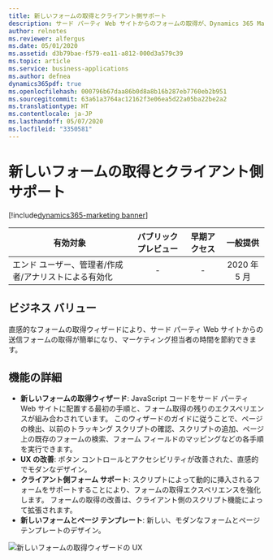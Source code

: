 ```yaml
---
title: 新しいフォームの取得とクライアント側サポート
description: サード パーティ Web サイトからのフォームの取得が、Dynamics 365 Marketing で一般提供されます。
author: relnotes
ms.reviewer: alfergus
ms.date: 05/01/2020
ms.assetid: d3b79bae-f579-ea11-a812-000d3a579c39
ms.topic: article
ms.service: business-applications
ms.author: defnea
dynamics365pdf: true
ms.openlocfilehash: 000796b67daa86b0d8a8b16b287eb7760eb2b951
ms.sourcegitcommit: 63a61a3764ac12162f3e06ea5d22a05ba22be2a2
ms.translationtype: HT
ms.contentlocale: ja-JP
ms.lasthandoff: 05/07/2020
ms.locfileid: "3350581"
---
```

# <a name="new-form-capture-and-client-side-support"></a>新しいフォームの取得とクライアント側サポート
[!include[dynamics365-marketing banner](../includes/dynamics365-marketing.md)]

| 有効対象    |  パブリック プレビュー | 早期アクセス | 一般提供 | 
| ---------- | :----------: |:----------: |:----------: |
|エンド ユーザー、管理者/作成者/アナリストによる有効化|-|-| 2020 年 5 月|


## <a name="business-value"></a>ビジネス バリュー
<!-- bv start -->
直感的なフォームの取得ウィザードにより、サード パーティ Web サイトからの送信フォームの取得が簡単になり、マーケティング担当者の時間を節約できます。
<!-- bv end -->



## <a name="feature-details"></a>機能の詳細
<!--feature detail start -->
- **新しいフォームの取得ウィザード**: JavaScript コードをサード パーティ Web サイトに配置する最初の手順と、フォーム取得の残りのエクスペリエンスが組み合わされています。 このウィザードのガイドに従うことで、ページの検出、以前のトラッキング スクリプトの確認、スクリプトの追加、ページ上の既存のフォームの検索、フォーム フィールドのマッピングなどの各手順を実行できます。
- **UX の改善**: ボタン コントロールとアクセシビリティが改善された、直感的でモダンなデザイン。 
- **クライアント側フォーム サポート**: スクリプトによって動的に挿入されるフォームをサポートすることにより、フォームの取得エクスペリエンスを強化します。 フォームの取得の改善は、クライアント側のスクリプト機能によって拡張されます。
- **新しいフォームとページ テンプレート**: 新しい、モダンなフォームとページ テンプレートのデザイン。
<!--feature detail end -->

![新しいフォームの取得ウィザードの UX](media/new-form-capture-wizard.jpg "新しいフォームの取得ウィザードの UX")
<!-- Picture 1 -->








